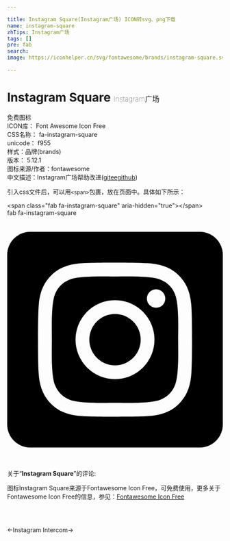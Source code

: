 ```yaml
---

title: Instagram Square(Instagram广场) ICON转svg、png下载
name: instagram-square
zhTips: Instagram广场
tags: []
pre: fab
search: 
image: https://iconhelper.cn/svg/fontawesome/brands/instagram-square.svg

---
```


# Instagram Square  <small style="font-size: 60%;font-weight: 100">Instagram广场</small>


<div class="detail-page">
<p>
<span><span class="badge-success badge">免费图标</span> </span>
<br/>
<span>
ICON库：
<span class="badge-secondary badge">Font Awesome Icon Free</span> 
</span>
<br/>
<span>
CSS名称：
<span class="badge-secondary badge">fa-instagram-square</span> 
</span>
<br/>
<span>
unicode：
<span class="badge-secondary badge">f955</span> 
<copy-btn content='f955' btn-title=""></copy-btn>
<copy-btn :content='String.fromCodePoint(parseInt("f955", 16))' btn-title="复制U"></copy-btn>
</span><br/><span>样式：<span class="badge-light badge">品牌(brands)</span></span>
<br/>
<span>
版本：
<span class="badge-secondary badge">5.12.1</span> 
</span>
<br/>
<span>图标来源/作者：<span class="badge-light badge">fontawesome</span></span> 
<br/>
<span class="zh-detail">中文描述：<span class="badge-primary badge">Instagram广场</span><span class="help-link"><span>帮助改进</span>(<a href="https://gitee.com/liuwave/icon-helper/edit/master/json/fontawesome/brands/instagram-square.json" target="_blank" rel="noopener noreferrer">gitee</a><a href="https://github.com/liuwave/icon-helper/edit/master/json/fontawesome/brands/instagram-square.json" target="_blank" rel="noopener noreferrer">github</a></span>)</span><br/>
</p>
</div>
<div class="alert alert-dark">
  <i class="fab fa-instagram-square fa-xs"></i>
  <i class="fab fa-instagram-square fa-sm"></i>
  <i class="fab fa-instagram-square fa-lg"></i>
  <i class="fab fa-instagram-square fa-2x"></i>
  <i class="fab fa-instagram-square fa-3x"></i>
  <i class="fab fa-instagram-square fa-5x"></i>
  <i class="fab fa-instagram-square fa-7x"></i>
</div>
<div>
  <p>引入css文件后，可以用<code>&lt;span&gt;</code>包裹，放在页面中。具体如下所示：    
  </p>
  <div class="alert alert-primary" style="font-size: 14px">
    &lt;span class="fab fa-instagram-square" aria-hidden="true"&gt;&lt;/span&gt;
    <copy-btn content='<span class="fab fa-instagram-square" aria-hidden="true"></span>'></copy-btn>
  </div>
  <div class="alert alert-secondary">
    <i class="fab fa-instagram-square"
    style="font-size: 24px"
    aria-hidden="true"></i> fab fa-instagram-square
    <copy-btn content="fab fa-instagram-square" btn-title="复制图标名称"></copy-btn>
  </div>
</div>
<div id="svg" class="svg-wrap">
<svg xmlns="http://www.w3.org/2000/svg" viewBox="0 0 448 512"><path d="M224,202.66A53.34,53.34,0,1,0,277.36,256,53.38,53.38,0,0,0,224,202.66Zm124.71-41a54,54,0,0,0-30.41-30.41c-21-8.29-71-6.43-94.3-6.43s-73.25-1.93-94.31,6.43a54,54,0,0,0-30.41,30.41c-8.28,21-6.43,71.05-6.43,94.33S91,329.26,99.32,350.33a54,54,0,0,0,30.41,30.41c21,8.29,71,6.43,94.31,6.43s73.24,1.93,94.3-6.43a54,54,0,0,0,30.41-30.41c8.35-21,6.43-71.05,6.43-94.33S357.1,182.74,348.75,161.67ZM224,338a82,82,0,1,1,82-82A81.9,81.9,0,0,1,224,338Zm85.38-148.3a19.14,19.14,0,1,1,19.13-19.14A19.1,19.1,0,0,1,309.42,189.74ZM400,32H48A48,48,0,0,0,0,80V432a48,48,0,0,0,48,48H400a48,48,0,0,0,48-48V80A48,48,0,0,0,400,32ZM382.88,322c-1.29,25.63-7.14,48.34-25.85,67s-41.4,24.63-67,25.85c-26.41,1.49-105.59,1.49-132,0-25.63-1.29-48.26-7.15-67-25.85s-24.63-41.42-25.85-67c-1.49-26.42-1.49-105.61,0-132,1.29-25.63,7.07-48.34,25.85-67s41.47-24.56,67-25.78c26.41-1.49,105.59-1.49,132,0,25.63,1.29,48.33,7.15,67,25.85s24.63,41.42,25.85,67.05C384.37,216.44,384.37,295.56,382.88,322Z"/></svg>
</div>
<detail full-name='fa-instagram-square'></detail>
<div class="icon-detail__container">
<p>关于“<b>Instagram Square</b>”的评论:</p>
</div>
<Vssue title="关于“Instagram Square”的评论" />    
<div><p>图标Instagram Square来源于Fontawesome Icon Free，可免费使用，更多关于  Fontawesome Icon Free的信息，参见：<a target="_blank" href="https://iconhelper.cn/fontawesome.html">Fontawesome Icon Free</a>
</p></div>

<div style="padding:2rem 0 " class="page-nav"><p class="inner"><span class="prev">←<router-link to="/icon/brands/instagram.html">Instagram</router-link></span> <span class="next"><router-link to="/icon/brands/intercom.html">Intercom</router-link>→</span></p></div>
